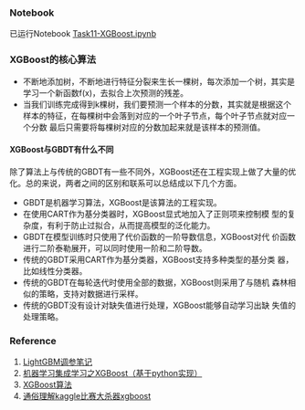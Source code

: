 ### Notebook ###

已运行Notebook [Task11-XGBoost.ipynb](Task11-XGBoost.ipynb)



### XGBoost的核心算法 ###

* 不断地添加树，不断地进行特征分裂来生长一棵树，每次添加一个树，其实是学习一个新函数f(x)，去拟合上次预测的残差。
* 当我们训练完成得到k棵树，我们要预测一个样本的分数，其实就是根据这个样本的特征，在每棵树中会落到对应的一个叶子节点，每个叶子节点就对应一个分数
最后只需要将每棵树对应的分数加起来就是该样本的预测值。


#### XGBoost与GBDT有什么不同 ####
除了算法上与传统的GBDT有一些不同外，XGBoost还在工程实现上做了大量的优化。总的来说，两者之间的区别和联系可以总结成以下几个方面。

* GBDT是机器学习算法，XGBoost是该算法的工程实现。
* 在使用CART作为基分类器时，XGBoost显式地加入了正则项来控制模 型的复杂度，有利于防止过拟合，从而提高模型的泛化能力。
* GBDT在模型训练时只使用了代价函数的一阶导数信息，XGBoost对代 价函数进行二阶泰勒展开，可以同时使用一阶和二阶导数。
* 传统的GBDT采用CART作为基分类器，XGBoost支持多种类型的基分类 器，比如线性分类器。
* 传统的GBDT在每轮迭代时使用全部的数据，XGBoost则采用了与随机 森林相似的策略，支持对数据进行采样。
* 传统的GBDT没有设计对缺失值进行处理，XGBoost能够自动学习出缺 失值的处理策略。































### Reference ###
1. [LightGBM调参笔记](https://blog.csdn.net/u012735708/article/details/83749703)
2. [机器学习集成学习之XGBoost（基于python实现）](https://zhuanlan.zhihu.com/p/143009353)
3. [XGBoost算法](https://blog.csdn.net/weixin_41510260/article/details/95339201)
4. [通俗理解kaggle比赛大杀器xgboost](https://blog.csdn.net/v_JULY_v/article/details/81410574)
